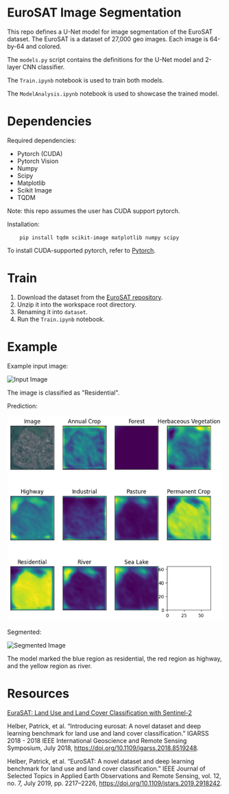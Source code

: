 # EuroSAT Image Segmentation

This repo defines a U-Net model for image segmentation of the EuroSAT dataset. The EuroSAT is a dataset of 27,000 geo images. Each image is 64-by-64 and colored.

The `models.py` script contains the definitions for the U-Net model and 2-layer CNN classifier.

The `Train.ipynb` notebook is used to train both models.

The `ModelAnalysis.ipynb` notebook is used to showcase the trained model.

# Dependencies

Required dependencies:
- Pytorch (CUDA)
- Pytorch Vision
- Numpy
- Scipy
- Matplotlib
- Scikit Image
- TQDM

Note: this repo assumes the user has CUDA support pytorch.

Installation:

```
    pip install tqdm scikit-image matplotlib numpy scipy
```

To install CUDA-supported pytorch, refer to [Pytorch](https://pytorch.org/get-started/locally/).

# Train

1. Download the dataset from the [EuroSAT repository](https://github.com/phelber/eurosat).
2. Unzip it into the workspace root directory.
3. Renaming it into `dataset`. 
4. Run the `Train.ipynb` notebook.

# Example

Example input image:

![Input Image](outputs/Sample%202.png)

The image is classified as "Residential".

Prediction:

![Prediction](outputs/Sample%202%20Grid.png)

Segmented:

![Segmented Image](outputs/Sample%202%20Segmented.png)

The model marked the blue region as residential, the red region as highway, and the yellow region as river.

# Resources

[EuraSAT: Land Use and Land Cover Classification with Sentinel-2](https://github.com/phelber/eurosat)

Helber, Patrick, et al. “Introducing eurosat: A novel dataset and deep learning benchmark for land use and land cover classification.” IGARSS 2018 - 2018 IEEE International Geoscience and Remote Sensing Symposium, July 2018, https://doi.org/10.1109/igarss.2018.8519248. 

Helber, Patrick, et al. “EuroSAT: A novel dataset and deep learning benchmark for land use and land cover classification.” IEEE Journal of Selected Topics in Applied Earth Observations and Remote Sensing, vol. 12, no. 7, July 2019, pp. 2217–2226, https://doi.org/10.1109/jstars.2019.2918242. 
